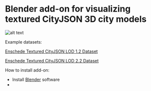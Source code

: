 # Blender add-on for visualizing textured CityJSON 3D city models

![alt text](blender.png)

Example datasets:

[Enschede Textured CityJSON LOD 1.2 Dataset](https://drive.usercontent.google.com/download?id=1HIomrzAQiEE0HgpGLyZ2UbNrG80UVYRA)

[Enschede Textured CityJSON LOD 2.2 Dataset](https://drive.usercontent.google.com/download?id=1OY5vqxYPPgQzs0H7ISwHZxJY841BE98u)

How to install add-on:

- Install [Blender](https://www.blender.org/download/lts/4-5/) software
- 
